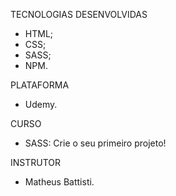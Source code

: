 TECNOLOGIAS DESENVOLVIDAS
- HTML;
- CSS;
- SASS;
- NPM.

PLATAFORMA
- Udemy.

CURSO
- SASS: Crie o seu primeiro projeto!

INSTRUTOR
- Matheus Battisti.
